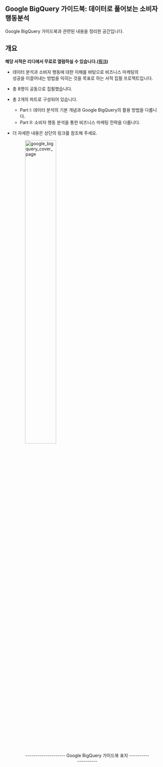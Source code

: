## Google BigQuery 가이드북: 데이터로 풀어보는 소비자 행동분석
Google BigQuery 가이드북과 관련된 내용을 정리한 공간입니다. <br>

## 개요
**해당 서적은 리디에서 무료로 열람하실 수 있습니다.([링크](https://ridibooks.com/books/2773000081))** <br>
- 데이터 분석과 소비자 행동에 대한 이해를 바탕으로 비즈니스 마케팅의 <br>
성공을 이끌어내는 방법을 익히는 것을 목표로 하는 서적 집필 프로젝트입니다.
- 총 8명이 공동으로 집필했습니다.
- 총 2개의 파트로 구성되어 있습니다.
  - Part I: 데이터 분석의 기본 개념과 Google BigQuery의 활용 방법을 다룹니다.
  - Part II: 소비자 행동 분석을 통한 비즈니스 마케팅 전략을 다룹니다.
- 더 자세한 내용은 상단의 링크를 참조해 주세요.

    <figure class="figure-container">
        <img style="width: 50%; height: auto;" alt="google_bigquery_cover_page" src="https://github.com/Google-BigQuery-Guidebook/BiqQuery_Guidebook/assets/54128055/2d7f3517-014b-4151-8c9f-b45be5f4c7e0">
        <figcaption style="text-align: center;">
          <br> -------------------- Google BigQuery 가이드북 표지 -------------------- 
        </figcaption>
    </figure>

